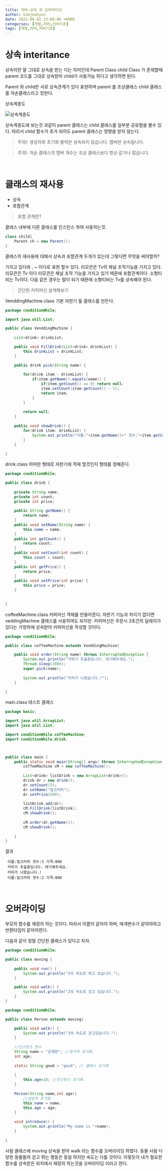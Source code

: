 ```yaml
---
title: 자바-상속 과 오버라이딩
author: kimjeahyun
date: 2022-08-01 23:00:00 +0900
categories: [개발,자바,자바기초]
tags: [개발,자바,자바기초]
---
```


# 상속 interitance

상속이란 말 그대로 상속을 받는 다는 의미인데 Parent Class child Class 가 존재할때 parent 코드를 그대로 상속받아 child가 사용가능 하다고 생각하면 된다. 

Parent 와 child은 서로 상속관계가 있다 표현하며 parent 를 조상클래스 child 클래스를 자손클래스라고 칭한다.

상속계층도

![상속계층도](../../img/cpp/inheritance.png)

상속계층도에 보는것 과같이 parent 클래스는 child 클래스를 일부분 공유함을 볼수 있다. 따라서 child 함수가 추가 되어도 parent 클래스는 영향을 받지 않는다.

> 주의!: 생성자와 초기화 블럭은 상속되지 않습니다. 맴버만 상속됩니다.

> 주의!: 자손 클래스의 맴버 개수는 조상 클래스보다 항상 같거나 많습니다.

<br>

# 클래스의 재사용

-	상속
-	포함관계

> 포함 관계란?

클래스 내부에 다른 클래스를 인스턴스 하여 사용하는것.

```java
class child{
	Parent ch = new Parent();
}
```

클래스의 재사용에 대해서 상속과 포함관계 두개가 있는데 그렇다면 무엇을 써야할까?

가지고 있다와 , ~ 이다로 표현 할수 있다.
리모콘은 Tv의 채널 조작기능을 가지고 있다.
리모콘은 Tv 이다 
리모콘은 채널 조작 기능을 가지고 있기 때문에 포함관계이다.
소형티비는 Tv이다. 다음 같은 경우는 말이 되기 때문에 소형티비는 Tv를 상속해야 된다.

> 간단한 커피머신 설계해보기

VenddingMachine.class 
기본 자판기 틀 클래스를 만든다.

```java
package conditionWhile;

import java.util.List;

public class VenddingMachine {
	
	List<drink> drinkList;

	public void FillDrink(List<drink> drinkList) {
		this.drinkList = drinkList;
	}

	public drink pick(String name) {
		
		for(drink item : drinkList) {
			if(item.getName().equals(name)) {
				if(item.getCount() == 0) return null;
				item.setCount(item.getCount() - 1);
				return item;
			}
		}
		
		return null;
	}
	
	public void showDrink() {
		for(drink item: drinkList) {
			System.out.println("이름:"+item.getName()+" 갯수:"+item.getCount()+" 가격:"+item.getPrice());
		}
	}
	
}


```

drink.class 어떠한 형태로 자판기에 적재 할것인지 형태를 정해준다.

```java
package conditionWhile;

public class drink {
	
	private String name;
	private int count;
	private int price;
	
	public String getName() {
		return name;
	}
	public void setName(String name) {
		this.name = name;
	}
	public int getCount() {
		return count;
	}
	public void setCount(int count) {
		this.count = count;
	}
	public int getPrice() {
		return price;
	}
	public void setPrice(int price) {
		this.price = price;
	}
	
	
}

```

coffeeMachine.class 커피머신 객체를 만들어준다.
자판기 기능과 차이가 없다면 veddingMachine 클래스를 사용하여도 되지만.
커피머신은 주문시 3초간의 딜레이가 있다는 가정하에 상속받아 커피머신을 작성할 것이다.

```java
package conditionWhile;

public class coffeeMachine extends VenddingMachine{

	public void order(String name) throws InterruptedException {
		System.out.println("커피가 추출중입니다. 대기해주세요.");
		Thread.sleep(3000);
		super.pick(name);
		
		System.out.println("커피가 나왔습니다.!");
	}
	
}

```

main.class
테스트 클래스

```java
package basic;

import java.util.ArrayList;
import java.util.List;

import conditionWhile.coffeeMachine;
import conditionWhile.drink;



public class main {
	public static void main(String[] args) throws InterruptedException {	
		coffeeMachine cM = new coffeeMachine();
	
		List<drink> listDrink = new ArrayList<drink>();
		drink dr = new drink();
		dr.setCount(3);
		dr.setName("밀크커피");
		dr.setPrice(800);
		
		listDrink.add(dr);
		cM.FillDrink(listDrink);
		cM.showDrink();
		
		cM.order(dr.getName());
		cM.showDrink();
		
	}
}

```

결과
```
 이름:밀크커피 갯수:3 가격:800
 커피가 추출중입니다. 대기해주세요.
 커피가 나왔습니다.!
 이름:밀크커피 갯수:2 가격:800
```

<br>

# 오버라이딩

부모의 함수를 재정의 하는 것이다.
따라서 이름이 같아야 하며, 매개변수가 같아야하고 반환타입이 같아야한다.

다음과 같이 정말 간단한 클래스가 있다고 치자.

```java
package conditionWhile;

public class moving {
	
	public void run() {
		System.out.println("5의 속도로 뛰고 있습니다.");
	}

	public void walk() {
		System.out.println("2의 속도로 걷고 있습니다.");
	}
}
```


```java
package conditionWhile;

public class Person extends moving{

	public void walk() {
		System.out.println("3의 속도로 걷고있습니다.");
	}
	
	//인스턴스 변수
	String name = "김재현"; //명시적 초기화.
	int age;
	
	static String good = "good"; // 클래스 초기화
	
	{
		this.age=28; //인스턴스 초기화.
	}
	
	Person(String name,int age){
		//생성자 초기화
		this.name = name; 
		this.age = age;
	}
	
	void introduce() {
		System.out.println("My name is "+name);
	}
	
}
```

사람 클래스에 moving 상속을 받아 walk 라는 함수를 오버라이딩 하였다.
동물 사람 다양한 동물들의 걷고 뛰는 행동은 동일 하지만 속도는 다를 것이다. 이렇듯이 내가 필요한 함수를 상속받은 위치에서 재정의 하는것을 오버라이딩 이라고 한다.

